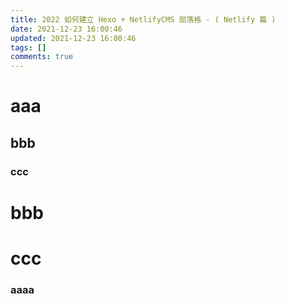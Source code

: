 ```yaml
---
title: 2022 如何建立 Hexo + NetlifyCMS 部落格 - ( Netlify 篇 )
date: 2021-12-23 16:00:46
updated: 2021-12-23 16:00:46
tags: []
comments: true
---
```

# aaa

## bbb

### ccc

# bbb

# ccc

### aaaa